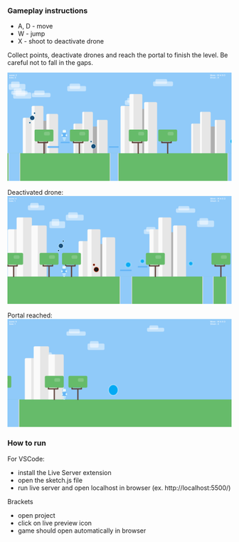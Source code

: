 ### Gameplay instructions

-   A, D - move
-   W - jump
-   X - shoot to deactivate drone

Collect points, deactivate drones and reach the portal to finish the level.
Be careful not to fall in the gaps.

![Robot standing on a platform](images/platform.png)

Deactivated drone:
![Deactivated drone](images/drone_deactivated.png)

Portal reached:
![Portal is reached](images/portal.png)

### How to run

For VSCode:

-   install the Live Server extension
-   open the sketch.js file
-   run live server and open localhost in browser (ex. http://localhost:5500/)

Brackets

-   open project
-   click on live preview icon
-   game should open automatically in browser
